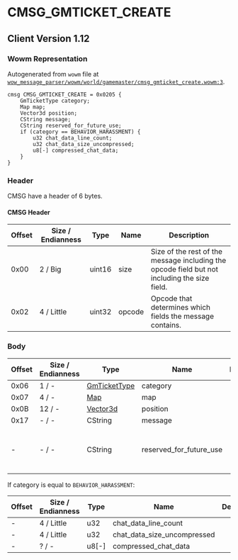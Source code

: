# CMSG_GMTICKET_CREATE

## Client Version 1.12

### Wowm Representation

Autogenerated from `wowm` file at [`wow_message_parser/wowm/world/gamemaster/cmsg_gmticket_create.wowm:3`](https://github.com/gtker/wow_messages/tree/main/wow_message_parser/wowm/world/gamemaster/cmsg_gmticket_create.wowm#L3).
```rust,ignore
cmsg CMSG_GMTICKET_CREATE = 0x0205 {
    GmTicketType category;
    Map map;
    Vector3d position;
    CString message;
    CString reserved_for_future_use;
    if (category == BEHAVIOR_HARASSMENT) {
        u32 chat_data_line_count;
        u32 chat_data_size_uncompressed;
        u8[-] compressed_chat_data;
    }
}
```
### Header

CMSG have a header of 6 bytes.

#### CMSG Header

| Offset | Size / Endianness | Type   | Name   | Description |
| ------ | ----------------- | ------ | ------ | ----------- |
| 0x00   | 2 / Big           | uint16 | size   | Size of the rest of the message including the opcode field but not including the size field.|
| 0x02   | 4 / Little        | uint32 | opcode | Opcode that determines which fields the message contains.|

### Body

| Offset | Size / Endianness | Type | Name | Description | Comment |
| ------ | ----------------- | ---- | ---- | ----------- | ------- |
| 0x06 | 1 / - | [GmTicketType](gmtickettype.md) | category |  |  |
| 0x07 | 4 / - | [Map](map.md) | map |  |  |
| 0x0B | 12 / - | [Vector3d](vector3d.md) | position |  |  |
| 0x17 | - / - | CString | message |  |  |
| - | - / - | CString | reserved_for_future_use |  | cmangos/vmangos/mangoszero: Pre-TBC: 'Reserved for future use'<br/>cmangos/vmangos/mangoszero: Unused |

If category is equal to `BEHAVIOR_HARASSMENT`:

| Offset | Size / Endianness | Type | Name | Description | Comment |
| ------ | ----------------- | ---- | ---- | ----------- | ------- |
| - | 4 / Little | u32 | chat_data_line_count |  |  |
| - | 4 / Little | u32 | chat_data_size_uncompressed |  |  |
| - | ? / - | u8[-] | compressed_chat_data |  |  |


